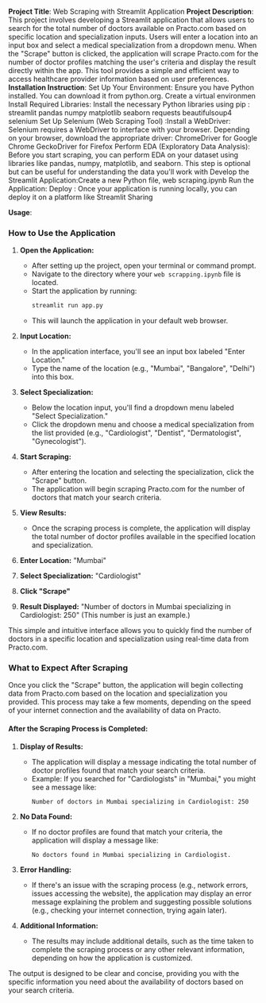 **Project Title**: Web Scraping with Streamlit Application 
**Project Description**:  This project involves developing a Streamlit application that allows users to search for the total number of doctors available on Practo.com based on specific location and specialization inputs. Users will enter a location into an input box and select a medical specialization from a dropdown menu. When the "Scrape" button is clicked, the application will scrape Practo.com for the number of doctor profiles matching the user's criteria and display the result directly within the app. This tool provides a simple and efficient way to access healthcare provider information based on user preferences.
**Installation Instruction**:
Set Up Your Environment: Ensure you have Python installed. You can download it from python.org. Create a virtual environmen
Install Required Libraries: Install the necessary Python libraries using pip :
streamlit
pandas
numpy
matplotlib
seaborn
requests
beautifulsoup4
selenium
Set Up Selenium (Web Scraping Tool) :Install a WebDriver: Selenium requires a WebDriver to interface with your browser. Depending on your browser, download the appropriate driver: ChromeDriver for Google Chrome
GeckoDriver for Firefox
Perform EDA (Exploratory Data Analysis): Before you start scraping, you can perform EDA on your dataset using libraries like pandas, numpy, matplotlib, and seaborn. This step is optional but can be useful for understanding the data you'll work with
Develop the Streamlit Application:Create a new Python file, web scraping.ipynb
Run the Application:
Deploy : Once your application is running locally, you can deploy it on a platform like Streamlit Sharing

**Usage**:

### How to Use the Application

1. **Open the Application:**
   - After setting up the project, open your terminal or command prompt.
   - Navigate to the directory where your `web scrapping.ipynb` file is located.
   - Start the application by running:
     ```bash
     streamlit run app.py
     ```
   - This will launch the application in your default web browser.

2. **Input Location:**
   - In the application interface, you'll see an input box labeled "Enter Location."
   - Type the name of the location (e.g., "Mumbai", "Bangalore", "Delhi") into this box.

3. **Select Specialization:**
   - Below the location input, you'll find a dropdown menu labeled "Select Specialization."
   - Click the dropdown menu and choose a medical specialization from the list provided (e.g., "Cardiologist", "Dentist", "Dermatologist", "Gynecologist").

4. **Start Scraping:**
   - After entering the location and selecting the specialization, click the "Scrape" button.
   - The application will begin scraping Practo.com for the number of doctors that match your search criteria.

5. **View Results:**
   - Once the scraping process is complete, the application will display the total number of doctor profiles available in the specified location and specialization.

1. **Enter Location:** "Mumbai"
2. **Select Specialization:** "Cardiologist"
3. **Click "Scrape"**
4. **Result Displayed:** "Number of doctors in Mumbai specializing in Cardiologist: 250" (This number is just an example.)

This simple and intuitive interface allows you to quickly find the number of doctors in a specific location and specialization using real-time data from Practo.com.

### What to Expect After Scraping

Once you click the "Scrape" button, the application will begin collecting data from Practo.com based on the location and specialization you provided. This process may take a few moments, depending on the speed of your internet connection and the availability of data on Practo.

#### After the Scraping Process is Completed:

1. **Display of Results:**
   - The application will display a message indicating the total number of doctor profiles found that match your search criteria.
   - Example: If you searched for "Cardiologists" in "Mumbai," you might see a message like:
     ```
     Number of doctors in Mumbai specializing in Cardiologist: 250
     ```

2. **No Data Found:**
   - If no doctor profiles are found that match your criteria, the application will display a message like:
     ```
     No doctors found in Mumbai specializing in Cardiologist.
     ```

3. **Error Handling:**
   - If there's an issue with the scraping process (e.g., network errors, issues accessing the website), the application may display an error message explaining the problem and suggesting possible solutions (e.g., checking your internet connection, trying again later).

4. **Additional Information:**
   - The results may include additional details, such as the time taken to complete the scraping process or any other relevant information, depending on how the application is customized.

The output is designed to be clear and concise, providing you with the specific information you need about the availability of doctors based on your search criteria.
